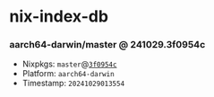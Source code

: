 # nix-index-db
### aarch64-darwin/master @ 241029.3f0954c
- Nixpkgs: `master`@[`3f0954c`](https://github.com/NixOS/nixpkgs/commit/3f0954cb42e6e66f70df5ffd8dcb05c92290b1e0)
- Platform: `aarch64-darwin`
- Timestamp: `20241029013554`

